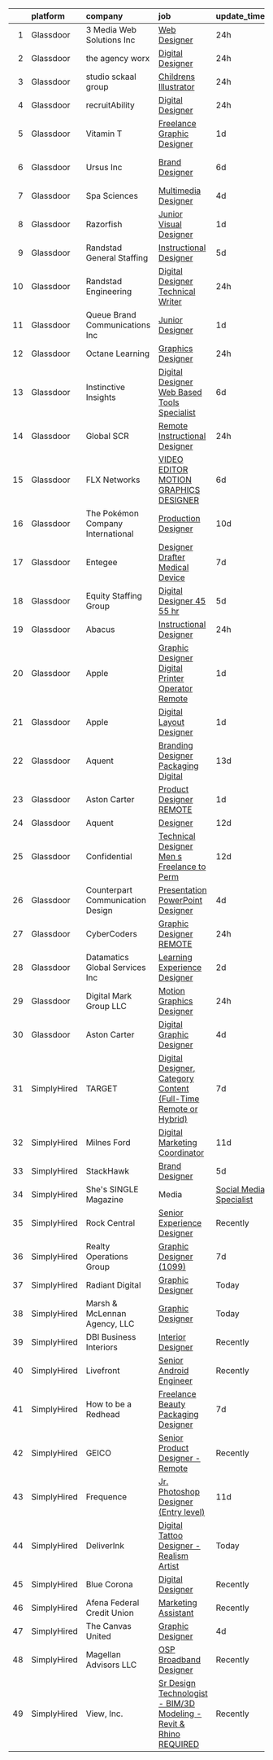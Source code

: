 

|    | platform    | company                           | job                                                                                                                                                                                                                                                                                                                                                                                                                                                                                                                                                                                                                                                                                                                                                                                                                                                                                                                                                                                                                                                                                                                                                                                                                                                                                                                                                                                     | update_time   | location             |
|---:|:------------|:----------------------------------|:----------------------------------------------------------------------------------------------------------------------------------------------------------------------------------------------------------------------------------------------------------------------------------------------------------------------------------------------------------------------------------------------------------------------------------------------------------------------------------------------------------------------------------------------------------------------------------------------------------------------------------------------------------------------------------------------------------------------------------------------------------------------------------------------------------------------------------------------------------------------------------------------------------------------------------------------------------------------------------------------------------------------------------------------------------------------------------------------------------------------------------------------------------------------------------------------------------------------------------------------------------------------------------------------------------------------------------------------------------------------------------------|:--------------|:---------------------|
|  1 | Glassdoor   | 3 Media Web Solutions  Inc        | [Web Designer](https://www.glassdoor.com/partner/jobListing.htm?pos=110&ao=1110586&s=58&guid=00000182cea14d8b9c60ef0aaa282858&src=GD_JOB_AD&t=SR&vt=w&ea=1&cs=1_795d6041&cb=1661324054258&jobListingId=1008088437875&cpc=3DB599BF2F4828F0&jrtk=3-0-1gb7a2jdfm6qj801-1gb7a2jdsghrk801-c24af7824f4a0908--6NYlbfkN0BTT1lo8Jwdy_hu5PBsWOg-OgEs4ry3bvHurgSPaoaOHOWThJZbXv-8E1EHNHR3deLtKjNld1FXOsom79LjT34JW7makxLxTBHyVERW4INRH6ilQMezrP3dwWAeH5FEH1iEZ5Ejp6Jrph_px7tXEDRSyDmxPtUfOr951ZM8LxPqSx3htVLjpKbYJSPXLB-l6xWEewQxvLbYsFxylwA1JkCKB8N4NDTgvMoLUCpiOpuLBeWDOgwyjqzz4SLp04rYpyhGIyV2XpYgQnVtvAz8kLKZiFovD_kIoi61RVXLne7EMQ1CJERmYEbegsUDMNTMUGtk3K0ofntRCUCICzHgJfkWg5TMbAKmMOjxOY5PofgU0YKczalpRcEttUlBd_QKyJGh4zenIjbnMoNbOhcVRs7GeXR_axzs83dp7mWdVbVf0AGzznjO2jkLmtQ-j6svDEPoxaMuhZDXDPxm4UD50r7I2j2VTuiC6RApr7g21Bx2_1OAf7H45joOXabrxsixA7Q%3D)                                                                                                                                                                                                                                                                                                                                                                                                                                                                                                                                   | 24h           | Remote               |
|  2 | Glassdoor   | the agency worx                   | [Digital Designer](https://www.glassdoor.com/partner/jobListing.htm?pos=113&ao=1110586&s=58&guid=00000182cea14d8b9c60ef0aaa282858&src=GD_JOB_AD&t=SR&vt=w&ea=1&cs=1_1da13e96&cb=1661324054260&jobListingId=1008088960808&cpc=FA84DF7EA1EC2398&jrtk=3-0-1gb7a2jdfm6qj801-1gb7a2jdsghrk801-706717c876c37175--6NYlbfkN0CNOKpjDIEH11s39GTuUki_mvxNbnX5BtDlH5CMrheAnKze_5JrwQ4joDkGUDohP_TNZimdJWWOKhnUViwupupmUTwWYnU1xHiMbAEmv3p62kZ1fSf1iA8GKOS9C90YsjEOI4kggF1y4h6Dp0Z9iBeqLPxMDbPPrj1jOz_BAo6LcIITWvQZ4EjrLgh3Oj1bcM3Qo1XqTz9otNn0qUZhAY5SJXvlokpI3Vprt90LzSttH-6tpGEqYyFh8cijVutbTMmH6HwW0hVwqodu0GqwEr4cKVgfEkuhuA3bHgDpMqfnUJddpNl7TBdM-Yn6dSK7eeFmPVOpNlqR-d_wF-WfPav1ZuzF16IViw-GDv5x7WRl5CKqoOoR1v0J4ikidEQYR_Acgz2hmI7DbE--Fd3lR0l735JyXd4WAQ2AmzqpQpxx_WBNWs7_VTt0S_ZqoOjLOyQXt2wM85BXLnMBQs3Aq2ihkcDV_GkKRqlRgLjU7fBMT-HQdt3DbHNqt7PcAtpMYzM35e3Swf-fVd_9aDsoNSRp)                                                                                                                                                                                                                                                                                                                                                                                                                                                                                                             | 24h           | Orlando, FL          |
|  3 | Glassdoor   | studio sckaal group               | [Childrens Illustrator](https://www.glassdoor.com/partner/jobListing.htm?pos=104&ao=1110586&s=58&guid=00000182cea14d8b9c60ef0aaa282858&src=GD_JOB_AD&t=SR&vt=w&ea=1&cs=1_51fcc846&cb=1661324054257&jobListingId=1008088939942&cpc=56C4EA4A1A191A49&jrtk=3-0-1gb7a2jdfm6qj801-1gb7a2jdsghrk801-670b76ad32beba6f--6NYlbfkN0C2ruSLbldHgJRxGqX58M4ekFWuaOJ1Xy3nZgzYPyc2K4UJMQOsbEgOBbj_jUsy0vavRwPiWGanRj78q4hD9PeqauEORwpHsy6kykhglNIPreOu5W2Jj4dcGeyMvBigy3JLcNKmbi9Q3iKvonLnAsDnpCZ990ypfoJkK6U3viYW7r6pfQ5R-NNhnPz1FprZhcCTMSbtao6yisNIe3ZPW-VJbYTdek8OqI1YnUxYopV1FXHpY0vmLFiHgSuJFwB45PWNrvru5Fv85L4eBwsWmzMctsnGQtXFApWuUqs4kyx3kJpMVQJwTRbpenPcT42S_2aOwzwnuh1gst8diiPifcWGt5pZw_FOAPVi8wTx-sf--jh5v3hUyM2p_OJQOehxDLwy295MP8QEeybBE2uIsPnkUzzUkGIOQA1Bm9lc3bweo3n87hWnn-Ndv6dCBQawqi9wLHkODBPWN6XO-w72NlbO40XhFTWLYnDWeR0hCP3U7ID751b0hk6HT98ap10riMk%3D)                                                                                                                                                                                                                                                                                                                                                                                                                                                                                                                          | 24h           | Remote               |
|  4 | Glassdoor   | recruitAbility                    | [Digital Designer](https://www.glassdoor.com/partner/jobListing.htm?pos=111&ao=1110586&s=58&guid=00000182cea14d8b9c60ef0aaa282858&src=GD_JOB_AD&t=SR&vt=w&ea=1&cs=1_79d7cfd9&cb=1661324054258&jobListingId=1008088873414&cpc=444700D72F2ECBCE&jrtk=3-0-1gb7a2jdfm6qj801-1gb7a2jdsghrk801-fc62b05af1e0e19c--6NYlbfkN0CGG9KWCDlpnNsyBDyIiP_Q0811kl3MMa1wmNp0I1WtkTaTZU1gJWaiKEGe9oYuZ3ACOSRVmCfxt473hJyRmW1tPj8AuEE2k3FaRHIiAETn7fxUNnbKUPXnCGruoaIJeo88yBRXwEcM4fBXLgDDHOTqx6aPi6XWoDU90_GPhbKSbedha9pAg0Oj_yrzDZ5__KwQHKAHPHPR1TAbNqBZm-eEerReN_wcysBIZLDo-foqk4jmiuXRAF5_WMrb9xVS1f1BU2pwFvvZhyo4Mwp3gBH6ST9TMqH_qIJduS9L4kIsmBSm5dw3qVLiDuIGr-aX-L3wu_cGDC_TTd-cCdZ3IBssco1uz1GCx62xTC2MFUJrKl7HH89NXrhxY_CU0impHcMosV9NBEMl-zppF0CWKwtcR-wGnzh-OrJh4CwMvKx-KZKGVcnm-J9IwjwWpCQhHe_C5e4j8q_MhjKacmwiVQMPo5qDQomSkfx5a7140cfQLYHK061QaEfAmnj_AlBsldxOy4djT5PPBynFD3MIeZDK)                                                                                                                                                                                                                                                                                                                                                                                                                                                                                                             | 24h           | Leander, TX          |
|  5 | Glassdoor   | Vitamin T                         | [Freelance Graphic Designer](https://www.glassdoor.com/partner/jobListing.htm?pos=127&ao=1110586&s=58&guid=00000182cea14d8b9c60ef0aaa282858&src=GD_JOB_AD&t=SR&vt=w&cs=1_7b6d580e&cb=1661324054262&jobListingId=1008086601410&cpc=9908D8D4413DBB8A&jrtk=3-0-1gb7a2jdfm6qj801-1gb7a2jdsghrk801-2a6145ba527db4e9--6NYlbfkN0DMrcEu7yrtATojKJA7cEzGQ3FdRGWLh0CZQInL4ECGI6k5tN82kdM0OKoro5eXmjr7fUV5Azx3Q96BWSZXuEWamOGIxyfpabK2cK32W33kaDLMrubszJ7ACE4QBFRowpO7OPgtdidJKZfp5BJdzYYWnbxJHdDl6AUClhl1fsYER8VPWKTGX5DLNf3PEAsgNMusuQvcXg4jbLFYRRucCe6SGk_xtRxe6hmyVsLejukCmOg6KkiIRQ581zXxPUuo2HgYSPd4l-gnpTLovYi_dk1Vg6awlD8MZYx0uYNIbRrQPQAmR1gkmPcjUK96d4agFsY08RqmyOXCMEFPBNoc6yg0t-5TqB4EK5Dll4kL27CO3WCglzeB6Tqm-T0-GB7PbMCDJ073NivyZZElxmsyfOFihRzY0c5-FYqqComj-8fTkYirzjIp-BEOR-HNlMrWlzpeN_GsStXKGZYR5nY8_CPx05-QCkJP7og%3D)                                                                                                                                                                                                                                                                                                                                                                                                                                                                                                                                                          | 1d            | Remote               |
|  6 | Glassdoor   | Ursus  Inc                        | [Brand Designer](https://www.glassdoor.com/partner/jobListing.htm?pos=118&ao=1110586&s=58&guid=00000182cea14d8b9c60ef0aaa282858&src=GD_JOB_AD&t=SR&vt=w&ea=1&cs=1_94bac4b9&cb=1661324054261&jobListingId=1008076986394&cpc=47CFDC01B3F81FAC&jrtk=3-0-1gb7a2jdfm6qj801-1gb7a2jdsghrk801-a0a89c5bcbc358e6--6NYlbfkN0CT8vBT9H5mqECx2dfLV_FONLPDKpIRssxVwtj05Tmm4rA5I0VNOPdM1oYsK66ov5qDqvgxBVZuiLS-3wiTAqf4sloGWK72dSxCT-WeLMwBs_V0pkVfYRbfUtrEpwW6lzUFG6e1_jDeuiKPj3HFiF3g_cRTOv2GDhJsjjpRWijYmEP2eP2UFtBWFXkE5_mACD2BvyMe5fB3Buj-nswTCH1MJSoOEgHXXcRyfSyDlZDRE6HgTUu3MEUJLqa6nUpIEpDw2l5RL6EshPcfhWObGBl7hwS5EjzGn_HT85OiToZoyve1nJV4yATBqdLT8kE0TDNtJ7Cq3wCMEky1_pwDzVuU7IPUHf396y6hB9Qg-gAgs4SIhB1qBD9qrIfYAuhgdCbqd3rIDtJAvwOzOJS6Z-W7KZworiEBaG51_hDTVg7FP1a-Dm8hAkea_0KUicSenfG2PX-2VDccjXpzx5_kFnKvmfEUORtScMjqkc7oJQTi9eyii_O6NcPGT4CCRX8ll2grAtcD2roHk2o6D5Gs-yueVDyVsm_by1sryjgpx8j5qkvKnBostT1GJZ2KN8uH-hdxzuwEkNqT_hcdou60AKKbHYiSjZBvRFel__N7rjFKOMm8Y0CHz6El5IFoPj20XLCm9KOjhzG5CHovPRcQEX7Ylt0SJvzrnib3BHKyG1kuezbfXNkfmMNdAxWEf6PrSc-G7DSyRpTHsQevWEpxNYUmh3nmjiTiNKL1R_lTm9SXFMM9E1nCiXNY3LvggeqxXE-uyz_C5ykBlA0cbWwB4cSA5crPbhMvxBGZ1i9QH8zMSy5iBEZlcuKxO1n7nOEhcSkuQM-mRjlmUkEjfb05d7OL3zWW_MLRWd0CCu_CDMAiwXdH7PiH-pYFVCSznXM5KUOf1LmEb_yQz0TfEeMQN5kTVkNCGqiur7NVHMapmVAsmfTuKoO9YhOtha0ILUSqkUpYkgDrZOFii2XqgkBF1Bm32yzA7lg4ZujEcSC9bzh32Q2hPYYCJGZOF3MoWDQFExQ%3D) | 6d            | San Francisco, CA    |
|  7 | Glassdoor   | Spa Sciences                      | [Multimedia Designer](https://www.glassdoor.com/partner/jobListing.htm?pos=101&ao=1110586&s=58&guid=00000182cea14d8b9c60ef0aaa282858&src=GD_JOB_AD&t=SR&vt=w&ea=1&cs=1_92e2ad9c&cb=1661324054257&jobListingId=1008081001759&cpc=C90BE282B3FA86B5&jrtk=3-0-1gb7a2jdfm6qj801-1gb7a2jdsghrk801-ace4fa9a69b02b8a--6NYlbfkN0DdNONLqhA8z6QrX6vw37qu8cGScUjPKwqVQr3YAsb4-5m6SkYfcfunlR4HuAxlrEj3Cu4gPUJjDoG9zcxxxmrGYPDKzHL8x7i50ZtIV6F3YDwvUr-Of4mRIwxiKcQLzemNfh3tYg1lxyJxAgmxtCY7uYphYxmkMiO5YeIhAuereU8DE1aoQ3TVxniFVMlJRPLyoz1MTwjt_Ji7ETf6eDBSkrmhK1hoYN5pmzrHy7i93_lVvgN5_6oj8BcXrjxjCtDUvWJrqIByG-NJ60DYGqBcNK9siCO2WuffL0GAwOgh8mu7krFYb6Pu4--o3kQXRcOdkxklRiROeXIyr6RXCNkq8rZJdHwC9jeRnCL6tB71ZRKVRisZL4B2oJsJIRCW51wxFAgA0bZ7HVauA56dr5TRapEX_QsAzmbvcfcBRinabUyNfLkGmAXfCKWNo4Kw-DMwmANro-gs65DR6DfKPl7rpk2wC0xKFByQkMjGxjIcRNralAWAVVufPT3OTCtJeXo%3D)                                                                                                                                                                                                                                                                                                                                                                                                                                                                                                                            | 4d            | Port Saint Lucie, FL |
|  8 | Glassdoor   | Razorfish                         | [Junior Visual Designer](https://www.glassdoor.com/partner/jobListing.htm?pos=129&ao=1136043&s=58&guid=00000182cea14d8b9c60ef0aaa282858&src=GD_JOB_AD&t=SR&vt=w&ea=1&cs=1_b145c12e&cb=1661324054262&jobListingId=1008087505565&jrtk=3-0-1gb7a2jdfm6qj801-1gb7a2jdsghrk801-454bf2e0007b04de-)                                                                                                                                                                                                                                                                                                                                                                                                                                                                                                                                                                                                                                                                                                                                                                                                                                                                                                                                                                                                                                                                                            | 1d            | Chicago, IL          |
|  9 | Glassdoor   | Randstad General Staffing         | [Instructional Designer](https://www.glassdoor.com/partner/jobListing.htm?pos=125&ao=1110586&s=58&guid=00000182cea14d8b9c60ef0aaa282858&src=GD_JOB_AD&t=SR&vt=w&ea=1&cs=1_6b0df315&cb=1661324054262&jobListingId=1008079155851&cpc=8795CF9063CD573D&jrtk=3-0-1gb7a2jdfm6qj801-1gb7a2jdsghrk801-18b805804acbab83--6NYlbfkN0BP0SNj5t90jkfF5SbRhYc-YYyKnIlIACqwosTKYtJiUDnNwr95_yCCaj4i1P0DjeJIenB5VX5Dtw3zu90IJ--kfwZrHUNH1vr9HXF0ByJEjkulWZb0USU3fXMEcJnWGQP26r5U5HWUWBo9cBYzuTMjsokKtI-lvImRFMddFWLcwyo6Mo5p3SGDEdu0OeU8C7PCPrpJNRIV5nzKCUZmQGbjehgiaM7nwbUEEgw8nGQybmgeDuFl5xdaD25eolJRKPfGzr8C8OJQ32taq1cmr9qVmJTJOTD5c73wGIZJEgwM-LUHClbSYE2OT_wofClOVYnz4Nymayuo3jAuCYKyZxfmQe2d6dITjCrvlR6G-VB5Ja0capURQojrFBkMy5esV7LOXH5Wkbp7x3jMvu7lkj_SKd7sTypOPFQ-AhMyjfqKHbkWP6bAkGVXjuDNLGwlMLU-lNpWKt0W65K0Jn5PF5Ba_ozWjTNeaDsxvxcUSHOUfh_v83M38LtFivtuqDrqsulNljbG5x9H4iAmLawkasxRrCr9B7DoxmvtqaKanEEgkntEDvVkrcVV5fbUphz2DA8yLkbW1j3mKhMTNyl0Ego_etesPQ7ahBobsCJ-FKDNH3Mi5lPOMK0Cwks-9h58IPeaGXohyrkiY9DgAHTR8e_9)                                                                                                                                                                                                                                                                                                                                                                       | 5d            | Remote               |
| 10 | Glassdoor   | Randstad Engineering              | [Digital Designer   Technical Writer](https://www.glassdoor.com/partner/jobListing.htm?pos=114&ao=1110586&s=58&guid=00000182cea14d8b9c60ef0aaa282858&src=GD_JOB_AD&t=SR&vt=w&ea=1&cs=1_373d3c5f&cb=1661324054260&jobListingId=1008088996611&cpc=42BEC95245890617&jrtk=3-0-1gb7a2jdfm6qj801-1gb7a2jdsghrk801-8dacaba130ff14ab--6NYlbfkN0BDx217eft1lC7uqItkaModCFPNh_e0lnHdKkvEJecXwu4gIqA7CFTnvSYR8MShG5YDMiA29c5N-3yvSRhwAHoNHvbo6p-1uGh3lViHB1YgRMAM8Zcg2dQy90tWEllKvSWJn1hSqDDyvqLGy4rd69QzE8IG5QtLFt33BJV0TlTmAwJl1Z7dom1WNg3CqaRZDb5Ip92qupzAfANncFSqDe0onBS4QOCiDvGlqPeIJ_W_DzcoxsssxaKQE5cMCyMPLSTfYUNMoZRyWKq3UXNKYYqWdqOVfIr3k9DRvwE3s-QtVXOBkgyiC6RUKUFaHzCo7AdPKY0u-y2SN52JVtIBhRyJ566i6qW2roSXMazrAJyUowY33mPkxKEGfWguSND_kMqPG3jLaG3ILghFF9B_auPL8KxU5VhQxDyKXskCEUBRT_QJQKwqYU5ULdRmmJ1XSu74o_m-we1LgP60PMEkuHDhbszhSLusbTkpjQP4WQfb81p3VJxPs_jsvxlIp_7fFRHWWSfHqG_LiymaCrZPLDWRiLbfC6e6ah33nyIlZ1WJlUrPQd-04UqRjgWNVXDZt2UCQJZvyslTaeBOKc9ttjDWUXdI-EzGPfJuNlheqpiNOUAnGaGnjgyE3iuM-saaf9Ri9qTjA-fxvlEe-9ANN0KRELsub8rEbJE%3D)                                                                                                                                                                                                                                                                                                                                            | 24h           | Jackson, MI          |
| 11 | Glassdoor   | Queue Brand Communications Inc    | [Junior Designer](https://www.glassdoor.com/partner/jobListing.htm?pos=106&ao=1110586&s=58&guid=00000182cea14d8b9c60ef0aaa282858&src=GD_JOB_AD&t=SR&vt=w&ea=1&cs=1_6e800434&cb=1661324054258&jobListingId=1008085805538&cpc=44CD5376B8534B8F&jrtk=3-0-1gb7a2jdfm6qj801-1gb7a2jdsghrk801-67ac1d03eb912890--6NYlbfkN0DLWr0FuvwmpNY589ecXM0wpB-l41nBtAe9mv-PvJGiqVoeB48sRuu9MbDLtxU1qQip8rEB7tFYaCOqFGO25S3gAMFjOb9fLtFM1pemwqDDHPhIxOinFwbTrVuDYkfpdgNqqUDgFqsMOBtfCELcTRWyHVhCXYoSwT9n6M0xgRM2da0Qcer4g2n-5zwA1lJkqKRExJGQXvGDw0B9umwVe18mC61JO7eXISGphRlk8UO8NFonsVo-HRfBsUMlkrXVFQhMsbqmGZKQf2CU4448sALffyQTojP8ULe2X8Fi_s-QPigcuQuBYAqQ1kSn_hIX2cIla2Xix88AiUvFpqPGlbqBuVteY2pacwJ-vUtajFhv5bBILsyk6UlNJnZob1CLbMbLCjmLpt47id9wmJ6p6tR0P6zMx0oXqYRGuk6MlL6jAghNRRSLMgS9ArIFb8yE4BbaGrI4Q2ipI-ugGMVj9ZekI6J4M1155QouDg0uTPNf0qD1eO0QeBPHC6jayilURxY%3D)                                                                                                                                                                                                                                                                                                                                                                                                                                                                                                                                | 1d            | Chicago, IL          |
| 12 | Glassdoor   | Octane Learning                   | [Graphics Designer](https://www.glassdoor.com/partner/jobListing.htm?pos=130&ao=1136043&s=58&guid=00000182cea14d8b9c60ef0aaa282858&src=GD_JOB_AD&t=SR&vt=w&ea=1&cs=1_4f2304f2&cb=1661324054262&jobListingId=1008088059425&jrtk=3-0-1gb7a2jdfm6qj801-1gb7a2jdsghrk801-8c0e59c7eee0087d-)                                                                                                                                                                                                                                                                                                                                                                                                                                                                                                                                                                                                                                                                                                                                                                                                                                                                                                                                                                                                                                                                                                 | 24h           | Princeton, NJ        |
| 13 | Glassdoor   | Instinctive Insights              | [Digital Designer   Web Based Tools Specialist](https://www.glassdoor.com/partner/jobListing.htm?pos=109&ao=1110586&s=58&guid=00000182cea14d8b9c60ef0aaa282858&src=GD_JOB_AD&t=SR&vt=w&ea=1&cs=1_340d6858&cb=1661324054258&jobListingId=1008076581196&cpc=FAE5E775D180B2FB&jrtk=3-0-1gb7a2jdfm6qj801-1gb7a2jdsghrk801-d002e62631622696--6NYlbfkN0Cd0Dc3e7gxZ5V-kMJPwy6geBVS_zni3sEpX9sIeVDBaerqMPW-8Zt2iwyoQK7PgPGcAZf5O6nLNO-J-dAUwqW33SkhmoY3OJyP773mGL59gts_CA7F79cAwAf3OnjZw-H1bI8_B_EpPOquOmFx0nc08Gx-pvI9NXRywXfIfQhrFSuAnYRmeFrrnyvRkLzY9tqWjnAQCAbgPGYEVzuI4CKv9PfqBlu5MFXmYOgIQeF83zqf6oCNzMfIgElbt8HZadYPd-cCkPCxhBszyhszoVAgfkw7E1Iq0ZaWTu6bNmebqqi0Ed8cuEewYX8NSWoFcwvgxE2AYKxhqDXVtYTJn2mTs6p6F92F3dA4E98RVnA_-yTwpzQYeGtjAm6KNg9bqToVOzNmpWQYHUHpH9cwZH5fxi3T4Me2hc0IStKY-bh2Bn7w4phFe2WwZIfguCKBLujXZSB9l8SxSGQBuq5BZd-AJCzlaRA5SfBrOjl3uUK68v1B-N5WyMI2JlJkbk7ZqIAHnrKnwZ3WggMd-Q8Zjc4J)                                                                                                                                                                                                                                                                                                                                                                                                                                                                                | 6d            | Remote               |
| 14 | Glassdoor   | Global SCR                        | [Remote Instructional Designer](https://www.glassdoor.com/partner/jobListing.htm?pos=119&ao=1110586&s=58&guid=00000182cea14d8b9c60ef0aaa282858&src=GD_JOB_AD&t=SR&vt=w&ea=1&cs=1_df14661b&cb=1661324054261&jobListingId=1008089003008&cpc=C4A69CCDBB3B9599&jrtk=3-0-1gb7a2jdfm6qj801-1gb7a2jdsghrk801-56a4a42f831db479--6NYlbfkN0ChvN4nV4YcqZ0aorYyQxtztzh71Vh1j35qBouIAaEQ_T6zhMxkVjnIZebDlhwCBBphJfqMsrq3Py1lar6_U8ZvPaIUgKAj3a8PBrbjz2rTXy9G37g9brBoICLiRcGHjzylSVdSrL-tP5MKFodwWXbkXQxtQibBwDEBMYlbIwsHpNj44x0M9DGu-G4aTgnT3c69mVqxvIkkRoq0NDoG1rGjj1_LpluprEhz4ZKJ-QeDA-3tlqB1HdHNrZpLUzIa6hodZ3fmCFnpsCrIJE5yO9aeXLAuMComNuTyZbZQtqXb9dOplKJsTcLCmtjgmZzRbNnzy0YbDE0EfvtKKZ4Kanz-UA8ZiYOVL63DV9H8r12hmfBiW81vPbcQ4L2cl9GKdZi-9JnNGdyAfKIbRJLgeCIZYA4lNnAbD8mhkKuAu8UwghdUBdK-58qBG6B8G79eoXfobyNX3PFlaN4pXBhJbUDG1XLFppM17s-w9rq5spmXjZn1QaugJi2zD5Rylcf7-bJouxXGowxgxQ%3D%3D)                                                                                                                                                                                                                                                                                                                                                                                                                                                                                                    | 24h           | Remote               |
| 15 | Glassdoor   | FLX Networks                      | [VIDEO EDITOR   MOTION GRAPHICS DESIGNER](https://www.glassdoor.com/partner/jobListing.htm?pos=108&ao=1110586&s=58&guid=00000182cea14d8b9c60ef0aaa282858&src=GD_JOB_AD&t=SR&vt=w&ea=1&cs=1_2681e187&cb=1661324054258&jobListingId=1008076678991&cpc=7AD1D84939BBEEF3&jrtk=3-0-1gb7a2jdfm6qj801-1gb7a2jdsghrk801-050e786f5ee4a6bb--6NYlbfkN0Bi-g4OEguhQEx4pjzkmulzkFDPdVMQm6g82nLRMcVRUF5sKbzF-Q1eHreRvGzXrXrUhvgZgioJiI1C54ZJ37rx34olIRzPfAp-8vomgoABl9XxeNc2HrtBXou8B094JS3ZEjvMD2Xn1MeI2TZ-gcHrKBLhKF9OV7T3JwQpe4jycvLN0vYFbnbzHjGdBT_ZjL-5_YXdTEswVXX9GrsP5NglNECYxwQX563EAcWwvOkjBs6Kvrf-vIu2Aydotu1qgdc58r1Nx96ZFBkyALTWgmaG2brEeXwWtyy0BBSUYioANKdDDLgmm_md0YDaXkg_lH1eF0HE4IzM1r6gvH6UKfdeEWlgulXmpJN6Z7ajXS_xFK_wTZT4et95LJF0Pz9Yzpxk7bi4R3cNaEpMe0mGlMs-1GxrOhzhZByLcjXLmUjL8pyN6Hsgy5GA1no9LOPuL_JtFTZEzsxCJDzbwBSOFV9Tt5B-DTvqWX_526HHXSLzTXiTDc6k_7M_P2Hx3uapl-B5YG_G4jAkdxogEa3811jH)                                                                                                                                                                                                                                                                                                                                                                                                                                                                                      | 6d            | Bernardsville, NJ    |
| 16 | Glassdoor   | The Pokémon Company International | [Production Designer](https://www.glassdoor.com/partner/jobListing.htm?pos=112&ao=1110586&s=58&guid=00000182cea14d8b9c60ef0aaa282858&src=GD_JOB_AD&t=SR&vt=w&cs=1_b400f75e&cb=1661324054260&jobListingId=1008069960134&cpc=1CBFC3E34E2A31FF&jrtk=3-0-1gb7a2jdfm6qj801-1gb7a2jdsghrk801-e5e687c9b2ad3558--6NYlbfkN0CsgUO0V2fSZxJANSxJiftVXeq1wpG4BxYFHzXoW0hPJnnKXvOitF3aYLUaiHcMasRnqh0WUwdWoAyLmI80oX7oPAq-PgH7hSJ92a-YT83zUIBzuQwm9Kkc95qzU8uIOl_1FtGzYfux5BKaumQSfITy4M_H4fDz72Fy-8O-eF4jbk3ZgFvA1VKoo--LMiTIpkArigDP8L-iyXu9kig3HqzdZ8ighwqvcOfsslGMuOh6sPxjAtJ4keDYY2oxBWqTshPi1SZPCOU4FYvDAmF-gvKsRcneDZHY6GSadziLSELG3PBEa0y689HJAapx4-B4sE2wd0nkFg3z9NwbQvxeDUpJbFwrfkSnD5ha8Qg2rA0X2muLx7fSuFlQ7k4O00NGNkzix0LB4tnDuPkEyn8Kq0Fu2fYS0naeFa9E1BSOqqQY1FueMYTXAsBCwV_tnqBex6SclVbFaArV2kSWpnEq_GwL0KlrDOxuoRsM3GvAVBNpGeM_ACKtP1vEWVyd6fQIGkJuaO7XpU7Zx-7C7MQN77wPuwZLswfQQoYvofcyUB9Y8XUYii5CoXk5xO4jSGOEiT_pnBfCd9swQYlzFQ4xIyB28afAlZX2_8XHLlxeaRwUf3XgW5xA1bgKBJQwHSi_SmBLgO82ic02Z4suuoUgWysSdeqMDZk19kKsI3AjwhZ88VgnCBItrjPjEPKmf_zhUn0I0ww6QoIhvG_BncRLA-pPJuFiIZSGoHgrU26TboFKegYpjb7A2MiofEzEAzCHChAeS-mrMr0esy1POa0IFavNps4ZIzFKO8LiH4-vTji-xt8fdfKI0XrCmigHTs_99p9yBsPEaC_UQFDAXNAu9LmI9ssdPitnPyQsp0S67NwC9zolxdTByt_F-dCqw_s_4ItnoP3VeTk7NMV9TDFzv5NyDxd32NKzacUd4FkCnAjtuQ%3D%3D)                                                                                   | 10d           | Seattle, WA          |
| 17 | Glassdoor   | Entegee                           | [Designer  Drafter  Medical Device](https://www.glassdoor.com/partner/jobListing.htm?pos=123&ao=1110586&s=58&guid=00000182cea14d8b9c60ef0aaa282858&src=GD_JOB_AD&t=SR&vt=w&ea=1&cs=1_5500adc8&cb=1661324054261&jobListingId=1008073800219&cpc=AC285F3A3ECA6BB0&jrtk=3-0-1gb7a2jdfm6qj801-1gb7a2jdsghrk801-c107f55e9e52abb7--6NYlbfkN0D6OzZjpD_hbicRkMZwNNvvxSeL23iIfvaC4EytleQ8zDIpz0YQ5KbISa7_Zvw6kCywC4cF6SMoFE39siNWvQXNVyIUPO--03R2zqFfZC1ok2lc08hlgQOW5hPt6D3RqC6LSydqWXiQysV7ch3OxNY_N1ohJIzlynTF0-O0np3ogrumc4zUYVdXXbGtgLnRZGv13UEzxITWQgnemvOmamUTRBPBFl5uhHb_LCGihAR8JZmAY1Ibb4nUPV0mKGC-rm8bCXFAuQa8lmZBpG8jASeqb3EMvOHsrbDw0qX23GOVE-xXY-GLzKtKdVhNmYWmkzK8m7fClLNv1jKjet4nm8CwXtSkaOeyQ6ZRjv623E-oGZmoEa6QOZ3oqQdviyi97nRBLaL7-IeEX3xBbRjw_9DxtcAnsptlvTRImxuTon9oEcdUapSUiIfWNmqznoB9tX47ZQBXCGlLJF8cB6SWYeI1XfPpQFI-zZOCOQh2boxor4UFaZSJBYIjNryxYIOpuXXxX1uvkfb0vGcXUVrAmKnJ)                                                                                                                                                                                                                                                                                                                                                                                                                                                                                            | 7d            | Remote               |
| 18 | Glassdoor   | Equity Staffing Group             | [Digital Designer   45    55 hr ](https://www.glassdoor.com/partner/jobListing.htm?pos=115&ao=1110586&s=58&guid=00000182cea14d8b9c60ef0aaa282858&src=GD_JOB_AD&t=SR&vt=w&ea=1&cs=1_34496361&cb=1661324054260&jobListingId=1008078619294&cpc=8795CF9063CD573D&jrtk=3-0-1gb7a2jdfm6qj801-1gb7a2jdsghrk801-f157491ccf6d9c7b--6NYlbfkN0C1yyJIapRlEdYOhDmVropYbNu6_NST9zaz4GWjsOuGwSr2S_wuxMSgMUxyoNOegNJ_MR9YBqCM6Xqh9-Q4Aae1mUPg_y8I2lywr-DW5VsUithgMilTEXphIfKgCACnmeGel4EQKYYZmHJV3oRXG2rWr_Ud7F_9XEJM3WRdc3Rmcv5JIHHQEg4eFw-eYKQP8v49Z8YtimducEnqdsrw3pru5JIKjYcGRHxVr3UtCnETDcPEB_uaJgsSLauQcdgkLbJfJLR_YcQKhpDvbvZ2KsWTXk16QmbX2wy5gpoPp7uYfLLnnuuB5A-SJURpjF1tJOlJhzRRFMFLiUlRNw98AWEGIcNgVJqfcQEMLfY26VSSiu6xZRnPOWpWVfc9xkRlgJ4zARlY3qVyBsrPwXNLbHybTGlLXKueFw3F8platk13CTuhxWx7x7yqH3fUEGKSwNx-4qdBHQES5gi2cgRL2dRGtXC3IlEG1H_ck_G0TuYOChXk7qD1mRgoaScgFOL216UcBjElphOpUw%3D%3D)                                                                                                                                                                                                                                                                                                                                                                                                                                                                                                  | 5d            | Remote               |
| 19 | Glassdoor   | Abacus                            | [Instructional Designer](https://www.glassdoor.com/partner/jobListing.htm?pos=117&ao=1110586&s=58&guid=00000182cea14d8b9c60ef0aaa282858&src=GD_JOB_AD&t=SR&vt=w&ea=1&cs=1_14cc8d78&cb=1661324054261&jobListingId=1008088689205&cpc=9C2286EA3771AAF6&jrtk=3-0-1gb7a2jdfm6qj801-1gb7a2jdsghrk801-70e260319842cdb9--6NYlbfkN0A4cJAH0v1dXl2TyOr2OX4eaL7BooPxOTr7LIc7e1lxRp31KKqXe1Q462medyW3N3RFseeFtwDSIVLQv7HKdkec1XqssQ9-JAeBnEQv2m64DYd8-DULIoop9mtFV7CcafeQF5oCVpXFkLSbBxMYd4ryQzO9e0BLt0T9vvYec8QAPLl1E1A6oeYyw_QoCmknZTC7NqAoYCQ0u1YtQ0sLDHgQdNVE0o_H8bJ_EBMmEIeBIfFTZC2Vp7_a27bcX1KQYY7PxQfThajQtRjh3THLs2VGe_Ux1nWZObJT6eqyWo-IbVfEnwOGnLKTM26oF0pq-PV7RN2n9_RjFQ4kwk30OeJDn52D3J8X7FNUDZ6LFqMDbuN6AhBjBKdbznTTjbJN7qL-XRj6eQEItA-QlxwIK6gQzHGF9VLviGl8LNDEoC_gNEnltHTBbW_aDtwFSovbCHSFPFDfJcHLRZmfNPONf1LSWc5aVMizQPstB8MSpEWmlcNLCr_SDPiX5P52e-fAwcYnTzWbNfCAtnZB2FgK3gVhAtQ28XOJ0Gs%3D)                                                                                                                                                                                                                                                                                                                                                                                                                                                                                         | 24h           | Atlanta, GA          |
| 20 | Glassdoor   | Apple                             | [Graphic Designer   Digital Printer Operator Remote ](https://www.glassdoor.com/partner/jobListing.htm?pos=128&ao=1136043&s=58&guid=00000182cea14d8b9c60ef0aaa282858&src=GD_JOB_AD&t=SR&vt=w&ea=1&cs=1_36d6db8e&cb=1661324054262&jobListingId=1008087203678&jrtk=3-0-1gb7a2jdfm6qj801-1gb7a2jdsghrk801-1a807c6fbb188a15-)                                                                                                                                                                                                                                                                                                                                                                                                                                                                                                                                                                                                                                                                                                                                                                                                                                                                                                                                                                                                                                                               | 1d            | Owensboro, KY        |
| 21 | Glassdoor   | Apple                             | [Digital Layout Designer](https://www.glassdoor.com/partner/jobListing.htm?pos=105&ao=1110586&s=58&guid=00000182cea14d8b9c60ef0aaa282858&src=GD_JOB_AD&t=SR&vt=w&cs=1_3f07ccdc&cb=1661324054257&jobListingId=1008087407427&cpc=B101C867B3EF2D75&jrtk=3-0-1gb7a2jdfm6qj801-1gb7a2jdsghrk801-3a88cbb6245b3746--6NYlbfkN0BvKrLyj5gPmtZO9T8euul8TCxuuKNOtzRJOomxnwSEodTz2Bc-sPZlMlNbJQ5kKAtnIqVQtGrRr6xieWlWDZObPwTAX-OchRmxXazG0y7ixnj08xoN3049OQxJcQGuA6TsR_VIPsSirgjJCPM1RX9CJ3ndzBJtAfGcY09FTM-XzZy1bSiwnTwUeG2N5pen4DsesYYbYSR_H8WWc9ulktPoqe8XuI_qxkRmaUdEu9lENGG59lhyJlxIReHMSHGP0mFj0SfErP5G8xiPaCyllLYzdcmYlX89CGaWgJieQyZqTNntv5Hn1qwpqZsE237fVp_qzxclonZuwgdl-fudrMcAlVVO7nbOiJkwaBqL7aOFmSqmfcMXRKVwIT-ZHpnN04reHf-Atq3munW3FHONvqjCFf5oBx_bk6xTGZr04Wpsr0jq-oGWlrzAW4WI1Uf2V1Emgn_BckE3sutnH-CJ5jdmfHhDl8p4lAATTehymJlrgn6MKSiahT8VAGafidX3IMIPPhvvXPhxGARqNp_WnI2w4vR4HqMl1DBV_EbROLcvoB4_EqMmEfnySE1osdS2y5-rz2bFnZbAAk8tcBH1JEDUr-1Fpc2wTNmKGKW2Z1j52zhAtQE07pbAbiYfKZAnYFQEhiWHb8Zx1EpCt-iKcGeTcOT_KZv_Wwqb7g2JHUDSLuILX71MZy6CvVt-p6F2WNb6MqtopwBwGlUj-xvhJ6_NEzv5oCIIxGZB3lP5u-mW9enqB0sSyCIEze3qQeZQGiPpLirG1N4SBz6IAQLwar2SL6KLxB4hy9kYpPdgRy48b285xDKf-CE6a3qmDhLW9H0XEBo_xEOq1chfwv31YNNVBf_QObeBGATiwVCG6MKuP-UYPcnkB6Wpj9wYNKi7hooqbgk6Jn9oZoSzMkhSOM6JuRX7pcbhBwneQR1mIdJaTEzX0g13PV1TZ05Z-puvSOLfda5B5V5nrLem-jOGTH7L)                                           | 1d            | Beaverton, OR        |
| 22 | Glassdoor   | Aquent                            | [Branding Designer   Packaging   Digital](https://www.glassdoor.com/partner/jobListing.htm?pos=116&ao=1110586&s=58&guid=00000182cea14d8b9c60ef0aaa282858&src=GD_JOB_AD&t=SR&vt=w&cs=1_2469f35c&cb=1661324054260&jobListingId=1008065182184&cpc=334ABAF5D42DC775&jrtk=3-0-1gb7a2jdfm6qj801-1gb7a2jdsghrk801-449102e536bcc784--6NYlbfkN0DMrcEu7yrtATojKJA7cEzGQ3FdRGWLh0CZQInL4ECGI9gD0Wolx9R2v-Aex0-GK06Ha4BLD8DhacX-gafJxEX5QR5Hd8sOw4Mf1YvCBuPgQISo7Evzot70oVEOMiOR9eLnxW7R9N4bEUqaQXtqHoZbPCfend-QAcuvyb2JokmyDj2epgNYk1d9dm5Yuf79wLzbpd2AKC8JivuxActPggd58mSV37goh5N5zvu0I4RRvMgYzBHG9SfvVAv5XeSZLWGap3Frx39NWLJawdopIGA4B52Ibpi4L7vPhaVMO-NU6dzXcDfk8jCLyHp-iJhxhtyxnaNbDokGbMIuZ8nyb_wJ9DJmI93wzk8ZYuhC8gHr1tRat9elFMnLgAmAyvXpXndeX7xwhaWqhfHEXm0jnBNuG0D-tPyTTdFmNdyp9cH4sp2aYL5AEJiTAUpS2-yuzlrT7K_xsjwqfg%3D%3D)                                                                                                                                                                                                                                                                                                                                                                                                                                                                                                                                                               | 13d           | New York, NY         |
| 23 | Glassdoor   | Aston Carter                      | [Product Designer   REMOTE](https://www.glassdoor.com/partner/jobListing.htm?pos=124&ao=1110586&s=58&guid=00000182cea14d8b9c60ef0aaa282858&src=GD_JOB_AD&t=SR&vt=w&ea=1&cs=1_42913fe0&cb=1661324054262&jobListingId=1008086900875&cpc=AC285F3A3ECA6BB0&jrtk=3-0-1gb7a2jdfm6qj801-1gb7a2jdsghrk801-720c7bd6235d45eb--6NYlbfkN0ChYVx_I3yfZ_JDY3EFoivtqvi_stwnZ_kRt8Dowt_l_d1ydueao4NEv8X4QANiVn-M3TO5M0Dr8QZ_ZdTwpHgSVdXIJs0cziKBT8ySgK1Zz7ijLDCuQ1q13RTFjtwLeVOmSAiqN94WjF5t2x_hN70j0qhz60JWY7_Hd15KaQcGyYKG4lJL-JzNfyd59Ow0NBZ52jdZb36t6jt0BA7hUlOI-HvxW6kSXHKXWN1G8zPRuVsCTRtcGUrLxROyBw62YnKQ1PTMX5flAP2qGnuCllcXXnXUuNuWGsSqREwlo90DOrAUyfc9RrJp8-Cxe0ZlZZkoMFaR-m84l__u-NjaJF9hcgj3KZaBIeLyvo16S7txoIQuZ5LFw6dO85yBpQpYm8Be9MiEvNUZJof7vqlVrar2NhP6jqlHTjtql_hxm027ujE3TPOWXUqzpVwlVJigLp7KM5CtsLXlAtrHm6eSAgv6O-JjtAaHUjXah2PBKvJ0t18U8ui-K39bZMaJV5I2kEhRGCtrHbLUjPFJw4vGOawkUOloThc18oZ12UyBAwvAc5q5qJgi4GeIa2PHX3KmN_qlNXb3UJt6dHg59MXc110VkjUrq9q7K2hu4BmXE2xr_2Q0g4s5PEXWIZr4oOT6zhQH8hIhpiOl-nXRCpECab2feTH3uUux2stc4_z7qxxao0Lb1DGynVVreLzVi01p_UN7PSWOm2b2XynWZg0QiSW31mL2NJhvESZpjSxTu_KkajZNuOetSKxGhxkoObnOayIUZZOriOXoO0p0s8mre908GWYZf-fK44-r911FuZkNAC8eHVPDNeuUq7BG0MyCfobuQzQn-P0cte1dkRwv9zmb9lUJRW8xzf4q1aBrCdyeKWmFiAy_qv3RIkhK4hlBypD-5eh2Pr2nrUuosLJEaHqOLuh_q3EMgdsqrtn9jcrRRUfyLQ64Kg9PXiF-2qFNen46UC6dYC_vAQ%3D%3D)                                        | 1d            | Burbank, CA          |
| 24 | Glassdoor   | Aquent                            | [Designer](https://www.glassdoor.com/partner/jobListing.htm?pos=122&ao=1110586&s=58&guid=00000182cea14d8b9c60ef0aaa282858&src=GD_JOB_AD&t=SR&vt=w&cs=1_dcad9f44&cb=1661324054261&jobListingId=1008067092714&cpc=654405A9B1E0A9F5&jrtk=3-0-1gb7a2jdfm6qj801-1gb7a2jdsghrk801-ac64986e2b4de6e5--6NYlbfkN0DMrcEu7yrtATojKJA7cEzGQ3FdRGWLh0CZQInL4ECGI9gD0Wolx9R2EDT7B77c2cQiCSnbCMQd_C_cLuDUtmt5n2aq-cPqxY8Jm8ZvfC8O7effs3tyA7wAgUar14u2AaVu0T8dKG3X8em2znhIB4hYljeJCSSTjzab9F-K2WdTRKrakQB4-oR8h24p3BQ51TAmCgXwQDG-zqgHDYrSLUbnQHK4FjZ83Ms-7PDDCNaM7ykrFoSk_Aosv_JhxM7WqnUu6F1DgkuNGsfBMs5IAk-2gtb_6IkCqZM7sLFwiE6KAOcv5Ma1SZj0-jm0yUxYzSgoACj8Gj0Tql83c2UKTxCwgw_wAuli-FCxwhwZLirq9fYnbp1hypINj5c6IDGRQBMt65wDh5ZzA-D0Z0IIwgMyEifek9dUl48TjlEoVWYXZrgmLB8eJbDW8SNOY9LW0mvwLqmzGomQcPXzLVtdnzaP)                                                                                                                                                                                                                                                                                                                                                                                                                                                                                                                                                                                          | 12d           | Remote               |
| 25 | Glassdoor   | Confidential                      | [Technical Designer Men s Freelance to Perm](https://www.glassdoor.com/partner/jobListing.htm?pos=103&ao=1110586&s=58&guid=00000182cea14d8b9c60ef0aaa282858&src=GD_JOB_AD&t=SR&vt=w&ea=1&cs=1_bf9adbfa&cb=1661324054257&jobListingId=1008067356175&cpc=39BF0EDDD7C951CC&jrtk=3-0-1gb7a2jdfm6qj801-1gb7a2jdsghrk801-14dfa54dbf06e548--6NYlbfkN0Bw5nMmE_9ydMmkFwclqcsXVMIQE4PmsRPS_jC_M_Rtp3tkPn5Tt5HZV1eHNfLjcAj8qmuoN-UpFHpaUl-zFK_nB6Oe-pDTvxaOF2i17CQvtv1AlZL_z3ZbnC7FSwbAhqZbh-Ciel49IhviB8vCGgIltO4APYQFmUy7gko7P_12hsPfvW1YAa12jOS1EptxIhImumfVlBU2VtgLpK-Y8wBm_iYCpZe3ZDCyj-VXEo_s5aujz0duG1aEGl6itKE4hH5XkkkjVXLZm4tyjiBt7JLdOZQiMR-iYHFlycxbumd9oYvkQ9cOUnVFktFrCVHWSfey-_5Gwgg8fVKcSr0NFB5ithnxBWf_qt1Ye-q40hG4Xd5LHqeNacMFr7FtuAXz3RQMdQAryt2Kfso-a34kv711dtlMzbDyVmlf3uJBc5A8thrvLwRY28eZyyC_DD0otHBZ2wu0Wr6U6N5M_ZEi3hUhw6UYJzIyUfZUU3nVFJRufPH3I1KmdSZya81PE9DR5p1heKvz92B9-anxHXkvYpBiv0SJQp5uAq4%3D)                                                                                                                                                                                                                                                                                                                                                                                                                                                                     | 12d           | New York, NY         |
| 26 | Glassdoor   | Counterpart Communication Design  | [Presentation   PowerPoint Designer](https://www.glassdoor.com/partner/jobListing.htm?pos=107&ao=1110586&s=58&guid=00000182cea14d8b9c60ef0aaa282858&src=GD_JOB_AD&t=SR&vt=w&ea=1&cs=1_3ae44ea5&cb=1661324054258&jobListingId=1008081622935&cpc=B076152010A3B66C&jrtk=3-0-1gb7a2jdfm6qj801-1gb7a2jdsghrk801-d2a524c6708e5273--6NYlbfkN0DizcbajBQcxE9al7hfL2c6AidRBn6P7P5WO9HAJmrYW6FmI0PXb1KAhWhy4DDzce_Eo_NLUhPzyY-26DsrlJjbnUJkTLG6RHRFQ_O5YQFMlLeSgPXS7JsiJYIYwsqslqbC-bknOl3sE7w7zn07vpdzORH6KOpENz8pUwyM5sY24HcaLEkFDcX8S7yFNd5nu6UmFq_WaVotpD5XzMkU6Xaj4_hBgfxkpxPYzaZhoY1ChtmuaOfka5vgoFZQiUJ6BenoEzkN54fZaPn8VSkKnBYq8aq5_vHo53C0nOPO7FuHG0CgzcM_8nvIkHyIA3EiBZWSMkPuXssa-eYBmoBWfoevbD5kFQbWH4PhlwnxzjXYj0WfS4H8XH-sWkCcPBkNizvF2b1EZvxs3Ok4ZIYJflTffEWr-_NTmQBhx62XZemH2YcDXP10xuz91-E_x0iI08qmkWHUqi8XsniCPe5BNiK2w0NYureKoOh_2psRuk84HFsVn8kfDOowqGAE171WtCUkMTTVzOF3CA%3D%3D)                                                                                                                                                                                                                                                                                                                                                                                                                                                                                               | 4d            | Remote               |
| 27 | Glassdoor   | CyberCoders                       | [Graphic Designer  REMOTE](https://www.glassdoor.com/partner/jobListing.htm?pos=120&ao=1110586&s=58&guid=00000182cea14d8b9c60ef0aaa282858&src=GD_JOB_AD&t=SR&vt=w&ea=1&cs=1_03ab7977&cb=1661324054261&jobListingId=1008088932135&cpc=334ABAF5D42DC775&jrtk=3-0-1gb7a2jdfm6qj801-1gb7a2jdsghrk801-a8cf4f8b4de63b7d--6NYlbfkN0CpFJQzrgRR8WqXWK1qKKEqALWJw739KlKqr2H-MSI4eoBlI4EFrmor2FYZMP3muM2iY6zZv4sQHubLR6-6uSP2w1SIoUOs_Vop3SLv0U9ACxPNnFgmj3czcaaJ8lq-5dXtmO0uO8FZ6_mhbUPNZQmdHYnkaXV5jH4wPNSha5xljWFtMCnvSPxG64r4cj-_pXeiMkpG_dqQSkcLevvrbm63hGyI3R9AezhzOxTNemBW-Bvkbhh6mW4UBZYSkrmjWYBHsMeSLa6E6IQNDckUdGYni0ufhCF9hafXezB6fJtGJYgDMntHk9QSn1s7a6nNLCkh9hf8QMDWqvUXw-aaUQRe4Jx7K626Hx4ZtVUxywXfRMFfK0BlA4gmlIPRvfw5z1O0NhTvc3NCAvDhCVE-w3rSVXm4dYMgdq4VG75k5g7RKIccmsAWzMsZbZf0kcwQa9NznYWM2JLZseM60EZFIYq7zMOknFe12xJortUV-o9WfiVm1EA2fW15y0FOMemUb5dr4rIdIBynYnOYVIcqP2nVeCIycYrQJkikyf1ILmuD5DfmYuk7H_lQIK_08cytR__DFRVfB-akFXz64sZNzrXP6dNi3FFq-TtgH0k54ZwHiAbbXoH8JPgr4c7MUJi8jp9KGEwO1guaeto55SEM7bbrhLLem_U-UWV6XNsK6XdvjAxTiBO8yrsHn9YpnYxmA1KLVsTobmKO2T7aQgbtLX7B46dHbdTPvcLqlyS66vepeiqukRo6p0D_zWwDz89DYYL58-qXAxu_5OA-A3fznLEh_NZ4fq-SuqQxx0R9YB5nfvCQ7Jc8zScotKy2_hyfqyn00xSIUFjGH1JXVdBWWi4ZaVCsL_rAIJZA8cEEfFlpQQ1qzlpGF-7mAU4_N6I24w0lf0cu0rs8OkYbDodELovpsKDzKh29qPbpWfZJBWDAyNt5oFcHAv_mJfEGGiDR44OzSr_dF6DvNS4sx4JgkBqufAsl60Xv4hAzrlccQntSFA%3D%3D)         | 24h           | Montclair, NJ        |
| 28 | Glassdoor   | Datamatics Global Services Inc    | [Learning Experience Designer](https://www.glassdoor.com/partner/jobListing.htm?pos=126&ao=1110586&s=58&guid=00000182cea14d8b9c60ef0aaa282858&src=GD_JOB_AD&t=SR&vt=w&ea=1&cs=1_81b9a9a0&cb=1661324054262&jobListingId=1008083204573&cpc=654405A9B1E0A9F5&jrtk=3-0-1gb7a2jdfm6qj801-1gb7a2jdsghrk801-d4266d79c167c26a--6NYlbfkN0CReDAxbXdLHc_tSzlVHnstLte-PlEesxFNDoExETnL0U5esPLytoH8ToigmC1vHXm4Jp8fSooLAOjAvoU-C5zipA-EkiZRqXw_VbWKyDlw3anJxU2nWsIU1P__Qy-A1MOj0_Fh6xSPRowum_55rODhSBZK1bE3bERlcEwOUTdR69vVYkXuclZRhojMobsFwjtKE5-Apao-OMuobx-oi0ixhJpOPje9wrS0Gfr4JW1DMfqLOqKu_FCNlGNJOD6k6ar04pj5A5esVnZ-4uCAibFX84zu8gkPoUIQin3uXKwqGLWEl-_XE8hoZbRbrD7L5qNLPzfm8Uz_JPFT6wDkSmrdEN9gB2o8Ljf34LHk5zDNAZHG1Ey3GPkTEO9QsbwqiIsZE_TboiiQ5sUy4TfGHzxXxL_kQcFYanwFlxjUQXDViYcVerEDXoqrJkJwsuFt3BVSg-gELrfp_IDfzrGSPm_il3SaItsk7LfoUcbIuSEUEqiBwGWhrDiLUM2BUjWtakU%3D)                                                                                                                                                                                                                                                                                                                                                                                                                                                                                                                   | 2d            | Dallas, TX           |
| 29 | Glassdoor   | Digital Mark Group LLC            | [Motion Graphics Designer](https://www.glassdoor.com/partner/jobListing.htm?pos=102&ao=1110586&s=58&guid=00000182cea14d8b9c60ef0aaa282858&src=GD_JOB_AD&t=SR&vt=w&ea=1&cs=1_fa3d94b4&cb=1661324054257&jobListingId=1008089390613&cpc=4AF433014564FFC7&jrtk=3-0-1gb7a2jdfm6qj801-1gb7a2jdsghrk801-57b7056f8641fda5--6NYlbfkN0ANkou4taVk2XZZ848dRfo5kKh06_3FAnany_4ItHTq-uZQvF3HeLnd3FKO7EWzFpF1bXkXqFnxUw3F3lDpTQ_eXfO1I4SbpERay0KNv52CDgYE5Q6BgUdE2cYIA05RLXSkpXpH8gi5G3EOwBHPSnM0nHNyrIY-MIl2iMwSHbo2zRagtbuCPY_49rZT1YxUHQu7Alq6sRSxzOdsEgXvdvMJ-MwP4B3JhryB95OoP9kb8GC2TlTgrLJqZ_80oPCQJ4Tx3CJYGnKLf4zz7FdM4rySME_OxCgyZpqmMAtZyFWuCHm83v5K4zJ0H1oZFs8SsDzxE1H4tbNwgnAGbAqo-ldgNXIF8zZB9A0lYjx6E7QUbhmWoglhJ5lR7BKCLae0x0KvTMrM8ciCdqDV1cIc67VF5x4dVu0cXlnKLTxyxaFDw19y1NtZkgVkjZo4t8GyWuuIXi0Vn49pcdHd_pizimzQwAWQnRUGHFY92y4gDbo-s30-qMNcCBFzfKfX1vxubDUhgwSLAcI8DA%3D%3D)                                                                                                                                                                                                                                                                                                                                                                                                                                                                                                         | 24h           | Beaverton, OR        |
| 30 | Glassdoor   | Aston Carter                      | [Digital Graphic Designer](https://www.glassdoor.com/partner/jobListing.htm?pos=121&ao=1110586&s=58&guid=00000182cea14d8b9c60ef0aaa282858&src=GD_JOB_AD&t=SR&vt=w&ea=1&cs=1_56508782&cb=1661324054261&jobListingId=1008082155234&cpc=AC285F3A3ECA6BB0&jrtk=3-0-1gb7a2jdfm6qj801-1gb7a2jdsghrk801-05708a3c8ee0b4eb--6NYlbfkN0ChYVx_I3yfZ_JDY3EFoivtqvi_stwnZ_kRt8Dowt_l_d1ydueao4NEv8X4QANiVn-cNMo4dRzd_i8Whos_SIEqGJmXH73JQpmefCWifMCVcJP1_Rde65Qybq8GXtRHWa9BRaFTH3lbnICIaKR5VLDBGPRV4y4LlW_aMG-4QsXV2hSHb5qRULYCr_LZj-c2iYsYz0BuOOUxnitGwJnGxN0X5UMk4kwmXjSGikwjHOhxMPXqYKpqiRwZaUPulsxzn3zIurW_xfJN1rNxU-BN8w71NfoiFldem2XK0IRR8GzhNp_gYDg_LUNiIbuX4Wa67EE97GcKHI3u7G9Tssgo2dlNWZ_c5znZ7NmgXk011BFDx57fgCr8amSEx3fxLEhIcmX81UcXA7uvBo6XwiDrMQkpnCO_n2V2QDBDbcfSaJRenxCW_Qb57LMB9O7vZxSlkgYqVeqYqWSU1rTj3dgfKr_BkBVwb3ip-JbXMptmYjOWdbDUcN5eUX1Mu_3gDEnZoXlZDBWVtkWkJi_6A8zNr4X2z5Uz1ZkIw9lBvkd076_GfmN8pPaKXGXzj1n8PO70oZ-FPRcju3NfTUS7bH8MgGC3jJPsipoeMJIMHY7z6zgUBfv5A0qIDhINqXqKM5aCXHUPD1aRMEYTZ8U0KEFhr5bOSZV3B3Ui00ysBm3AqiTuPF3qGPhrcJjmbjnnen2e4E1FyaqQQtHzpHZ0stCyaXTVoWteJOJ7I6XksCtu_J94l-kTzFfn_hupgS6ODKc_GKcbQ9-tCG4XdacvbrECwwUHZMvD6wyHcA1Nj3f0Sbm-C_NazMPDfEUdAlU9LcE5f8yDx8ZhE-ykqYANtlfR29t-sH5ddqxlK124M6rIGOvdHcPSiiXGPYNGZgqKyEWtKL6TYRno2CnzL8iG3zTZ_vcwvhck_Jo2NfkaOI30CrjrQ-7ga2k5jXLvPNdXzWUQc2-p0WJr5HaUSA%3D%3D)                                         | 4d            | Edison, NJ           |
| 31 | SimplyHired | TARGET                            | [Digital Designer, Category Content (Full-Time Remote or Hybrid)](https://www.simplyhired.com/job/kulAWhEJsxpsW-fu5IxQ2qb40-8ymxrfozpfx2LuUiPa6z5y1--UbA?q=digital+designer)                                                                                                                                                                                                                                                                                                                                                                                                                                                                                                                                                                                                                                                                                                                                                                                                                                                                                                                                                                                                                                                                                                                                                                                                            | 7d            | Minneapolis, MN      |
| 32 | SimplyHired | Milnes Ford                       | [Digital Marketing Coordinator](https://www.simplyhired.com/job/TPTgkJmG6ayFEiMXQ7NhuDc7JPYjC48ewUteCX6Lwc6a2w2rbzgiWA?q=digital+designer)                                                                                                                                                                                                                                                                                                                                                                                                                                                                                                                                                                                                                                                                                                                                                                                                                                                                                                                                                                                                                                                                                                                                                                                                                                              | 11d           | Lapeer, MI           |
| 33 | SimplyHired | StackHawk                         | [Brand Designer](https://www.simplyhired.com/job/bEoJK1XWjU0lngykcvIrrSm6mGNdGERSJbjUBFJsYIzaD14d7cHvdA?q=digital+designer)                                                                                                                                                                                                                                                                                                                                                                                                                                                                                                                                                                                                                                                                                                                                                                                                                                                                                                                                                                                                                                                                                                                                                                                                                                                             | 5d            | Remote               |
| 34 | SimplyHired | She's SINGLE Magazine | Media     | [Social Media Specialist](https://www.simplyhired.com/job/0-CbVXkW0CKeE1UDpapvQZnmBGSJgA53cz3kcrL_X1lyp_Z-N9UiyQ?q=digital+designer)                                                                                                                                                                                                                                                                                                                                                                                                                                                                                                                                                                                                                                                                                                                                                                                                                                                                                                                                                                                                                                                                                                                                                                                                                                                    | 13d           | Remote               |
| 35 | SimplyHired | Rock Central                      | [Senior Experience Designer](https://www.simplyhired.com/job/614TPN-I6z8RsLQz2ZCzhZREiXQ5ICela2OugNpBIA2Xt9GWnXt6BA?q=digital+designer)                                                                                                                                                                                                                                                                                                                                                                                                                                                                                                                                                                                                                                                                                                                                                                                                                                                                                                                                                                                                                                                                                                                                                                                                                                                 | Recently      | Detroit, MI          |
| 36 | SimplyHired | Realty Operations Group           | [Graphic Designer (1099)](https://www.simplyhired.com/job/S0U2Ra86oQoXKgeib-CfCflskCNNDxrSEV9D5yACpa41xHeW4EQCMg?q=digital+designer)                                                                                                                                                                                                                                                                                                                                                                                                                                                                                                                                                                                                                                                                                                                                                                                                                                                                                                                                                                                                                                                                                                                                                                                                                                                    | 7d            | Remote               |
| 37 | SimplyHired | Radiant Digital                   | [Graphic Designer](https://www.simplyhired.com/job/L9R3nljG0zTW0t8fOK1yKEo7RqEOf7aAoH9k4r7TtFX_q6Lk8kgPzQ?q=digital+designer)                                                                                                                                                                                                                                                                                                                                                                                                                                                                                                                                                                                                                                                                                                                                                                                                                                                                                                                                                                                                                                                                                                                                                                                                                                                           | Today         | Remote +1 location   |
| 38 | SimplyHired | Marsh & McLennan Agency, LLC      | [Graphic Designer](https://www.simplyhired.com/job/VgLJrPW5tMviqx0V-f_UffwKvv2rYDmykzM1TwMxllJZbet4b3yJyg?q=digital+designer)                                                                                                                                                                                                                                                                                                                                                                                                                                                                                                                                                                                                                                                                                                                                                                                                                                                                                                                                                                                                                                                                                                                                                                                                                                                           | Today         | Remote               |
| 39 | SimplyHired | DBI Business Interiors            | [Interior Designer](https://www.simplyhired.com/job/UZDDU351cpKdhrwKe59vsfKqhGsMCKrslYmbbLXvM-8kPf8JzjohXQ?q=digital+designer)                                                                                                                                                                                                                                                                                                                                                                                                                                                                                                                                                                                                                                                                                                                                                                                                                                                                                                                                                                                                                                                                                                                                                                                                                                                          | Recently      | Lansing, MI          |
| 40 | SimplyHired | Livefront                         | [Senior Android Engineer](https://www.simplyhired.com/job/OwPSGXRYs4BdInIRbe2UrKVgHF9zf0sDUM8oKPLvGoTcBuvtiQnwIg?q=digital+designer)                                                                                                                                                                                                                                                                                                                                                                                                                                                                                                                                                                                                                                                                                                                                                                                                                                                                                                                                                                                                                                                                                                                                                                                                                                                    | Recently      | Minneapolis, MN      |
| 41 | SimplyHired | How to be a Redhead               | [Freelance Beauty Packaging Designer](https://www.simplyhired.com/job/czb6sfDqPeoCORWJQtct8fYlf5ZnBuVVB3XzDQY1_3-fXMEaOkP6Vg?q=digital+designer)                                                                                                                                                                                                                                                                                                                                                                                                                                                                                                                                                                                                                                                                                                                                                                                                                                                                                                                                                                                                                                                                                                                                                                                                                                        | 7d            | Remote               |
| 42 | SimplyHired | GEICO                             | [Senior Product Designer - Remote](https://www.simplyhired.com/job/ln3sud8aZd5sLYh7KD6CsvNqb5UO84vfiWg14cWgaPWEKoWKejzmPA?q=digital+designer)                                                                                                                                                                                                                                                                                                                                                                                                                                                                                                                                                                                                                                                                                                                                                                                                                                                                                                                                                                                                                                                                                                                                                                                                                                           | Recently      | Chevy Chase, MD      |
| 43 | SimplyHired | Frequence                         | [Jr. Photoshop Designer (Entry level)](https://www.simplyhired.com/job/dk_2wWts5Sho9ibIYPoY7yDcDBCvZR4xtjSSYdJQghKdq9mlVvhh-w?q=digital+designer)                                                                                                                                                                                                                                                                                                                                                                                                                                                                                                                                                                                                                                                                                                                                                                                                                                                                                                                                                                                                                                                                                                                                                                                                                                       | 11d           | Remote               |
| 44 | SimplyHired | DeliverInk                        | [Digital Tattoo Designer - Realism Artist](https://www.simplyhired.com/job/KnK-zxeGZPxX_QSqvDg_EI4mwZpseJMu9Cy_Y28NndP_m_6qmVzvjQ?q=digital+designer)                                                                                                                                                                                                                                                                                                                                                                                                                                                                                                                                                                                                                                                                                                                                                                                                                                                                                                                                                                                                                                                                                                                                                                                                                                   | Today         | Remote               |
| 45 | SimplyHired | Blue Corona                       | [Digital Designer](https://www.simplyhired.com/job/yXyr6q4XXB5Kk9ditt865znO3xw1rfy9yb0zvf3dy9n23AJMymnEcw?q=digital+designer)                                                                                                                                                                                                                                                                                                                                                                                                                                                                                                                                                                                                                                                                                                                                                                                                                                                                                                                                                                                                                                                                                                                                                                                                                                                           | Recently      | Remote               |
| 46 | SimplyHired | Afena Federal Credit Union        | [Marketing Assistant](https://www.simplyhired.com/job/srhMBOdhUrey8TDitbKYDPm0WbX9MOYQ-Yr_53xiraWhre9dHuPKiw?q=digital+designer)                                                                                                                                                                                                                                                                                                                                                                                                                                                                                                                                                                                                                                                                                                                                                                                                                                                                                                                                                                                                                                                                                                                                                                                                                                                        | Recently      | Marion, IN           |
| 47 | SimplyHired | The Canvas United                 | [Graphic Designer](https://www.simplyhired.com/job/0qFF3ymwJY1-02arqMGMN7zygUzb22u6-6Wdn8pI5FvFhKSuTLJUgA?q=digital+designer)                                                                                                                                                                                                                                                                                                                                                                                                                                                                                                                                                                                                                                                                                                                                                                                                                                                                                                                                                                                                                                                                                                                                                                                                                                                           | 4d            | Remote               |
| 48 | SimplyHired | Magellan Advisors LLC             | [OSP Broadband Designer](https://www.simplyhired.com/job/ciuxo51gbko7GffD52DKo4UpAg6AQGeZqyURjzVjvA0YPEL1oa4Oqg?q=digital+designer)                                                                                                                                                                                                                                                                                                                                                                                                                                                                                                                                                                                                                                                                                                                                                                                                                                                                                                                                                                                                                                                                                                                                                                                                                                                     | Recently      | Kansas City, MO      |
| 49 | SimplyHired | View, Inc.                        | [Sr Design Technologist - BIM/3D Modeling - Revit & Rhino REQUIRED](https://www.simplyhired.com/job/r-EMDI_VtGPS56wqXDwIvVVf9Wc0_fV24JlkHogXp_SHsFRKSxtw7Q?q=digital+designer)                                                                                                                                                                                                                                                                                                                                                                                                                                                                                                                                                                                                                                                                                                                                                                                                                                                                                                                                                                                                                                                                                                                                                                                                          | Recently      | Milpitas, CA         |